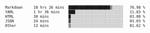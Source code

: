 <!--START_SECTION:waka-->

```txt
Markdown     10 hrs 26 mins  ███████████████████▒░░░░░   76.98 %
YAML         1 hr 36 mins    ███░░░░░░░░░░░░░░░░░░░░░░   11.83 %
HTML         30 mins         █░░░░░░░░░░░░░░░░░░░░░░░░   03.80 %
JSON         24 mins         ▓░░░░░░░░░░░░░░░░░░░░░░░░   03.03 %
Other        13 mins         ▒░░░░░░░░░░░░░░░░░░░░░░░░   01.62 %
```

<!--END_SECTION:waka-->